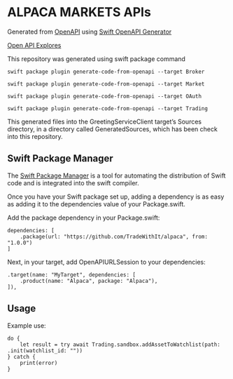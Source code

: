 # ALPACA MARKETS APIs

Generated from [OpenAPI](https://github.com/alpacahq/alpaca-docs/blob/master/oas/oauth/openapi.yaml) using [Swift OpenAPI Generator](https://www.swift.org/blog/introducing-swift-openapi-generator/) 


[Open API Explores](https://tradewithit.github.io/Alpaca-Markets/index.html)

This repository was generated using swift package command 
```
swift package plugin generate-code-from-openapi --target Broker

swift package plugin generate-code-from-openapi --target Market

swift package plugin generate-code-from-openapi --target OAuth

swift package plugin generate-code-from-openapi --target Trading
```

This generated files into the GreetingServiceClient target’s Sources directory, in a directory called GeneratedSources, which has been check into this repository.

## Swift Package Manager

The [Swift Package Manager](https://swift.org/package-manager/) is a tool for automating the distribution of Swift code and is integrated into the swift compiler.

Once you have your Swift package set up, adding a dependency is as easy as adding it to the dependencies value of your Package.swift.

Add the package dependency in your Package.swift:
```
dependencies: [
    .package(url: "https://github.com/TradeWithIt/alpaca", from: "1.0.0")
]
```
Next, in your target, add OpenAPIURLSession to your dependencies:
```
.target(name: "MyTarget", dependencies: [
    .product(name: "Alpaca", package: "Alpaca"),
]),
```

## Usage 

Example use:
```
do {
    let result = try await Trading.sandbox.addAssetToWatchlist(path: .init(watchlist_id: ""))
} catch {
    print(error)
}
```
